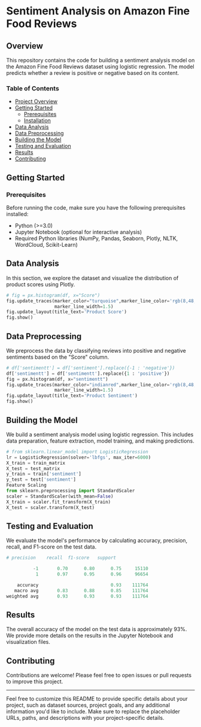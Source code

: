 # Sentiment Analysis on Amazon Fine Food Reviews

## Overview

This repository contains the code for building a sentiment analysis model on the Amazon Fine Food Reviews dataset using logistic regression. The model predicts whether a review is positive or negative based on its content.

### Table of Contents

- [Project Overview](#overview)
- [Getting Started](#getting-started)
  - [Prerequisites](#prerequisites)
  - [Installation](#installation)
- [Data Analysis](#data-analysis)
- [Data Preprocessing](#data-preprocessing)
- [Building the Model](#building-the-model)
- [Testing and Evaluation](#testing-and-evaluation)
- [Results](#results)
- [Contributing](#contributing)

## Getting Started

### Prerequisites

Before running the code, make sure you have the following prerequisites installed:

- Python (>=3.0)
- Jupyter Notebook (optional for interactive analysis)
- Required Python libraries (NumPy, Pandas, Seaborn, Plotly, NLTK, WordCloud, Scikit-Learn)

## Data Analysis

In this section, we explore the dataset and visualize the distribution of product scores using Plotly.

```python
# fig = px.histogram(df, x="Score")
fig.update_traces(marker_color="turquoise",marker_line_color='rgb(8,48,107)',
                  marker_line_width=1.5)
fig.update_layout(title_text='Product Score')
fig.show()
```

## Data Preprocessing

We preprocess the data by classifying reviews into positive and negative sentiments based on the "Score" column.

```python
# df['sentimentt'] = df['sentiment'].replace({-1 : 'negative'})
df['sentimentt'] = df['sentimentt'].replace({1 : 'positive'})
fig = px.histogram(df, x="sentimentt")
fig.update_traces(marker_color="indianred",marker_line_color='rgb(8,48,107)',
                  marker_line_width=1.5)
fig.update_layout(title_text='Product Sentiment')
fig.show() 
```

## Building the Model

We build a sentiment analysis model using logistic regression. This includes data preparation, feature extraction, model training, and making predictions.

```python
# from sklearn.linear_model import LogisticRegression
lr = LogisticRegression(solver='lbfgs', max_iter=6000)
X_train = train_matrix
X_test = test_matrix
y_train = train['sentiment']
y_test = test['sentiment']
Feature Scaling
from sklearn.preprocessing import StandardScaler
scaler = StandardScaler(with_mean=False)
X_train = scaler.fit_transform(X_train)
X_test = scaler.transform(X_test)
```

## Testing and Evaluation

We evaluate the model's performance by calculating accuracy, precision, recall, and F1-score on the test data.

```python
# precision    recall  f1-score   support

          -1       0.70      0.80      0.75     15110
           1       0.97      0.95      0.96     96654

    accuracy                           0.93    111764
   macro avg       0.83      0.88      0.85    111764
weighted avg       0.93      0.93      0.93    111764
```

## Results

The overall accuracy of the model on the test data is approximately 93%. We provide more details on the results in the Jupyter Notebook and visualization files.

## Contributing

Contributions are welcome! Please feel free to open issues or pull requests to improve this project.


---

Feel free to customize this README to provide specific details about your project, such as dataset sources, project goals, and any additional information you'd like to include. Make sure to replace the placeholder URLs, paths, and descriptions with your project-specific details.
